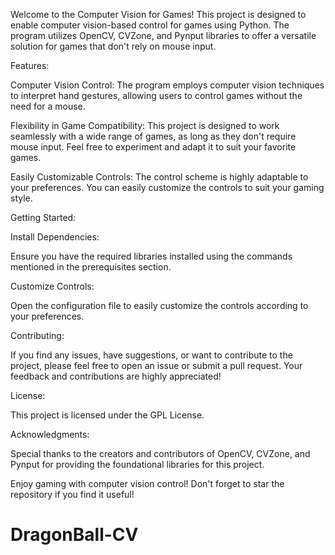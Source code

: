 Welcome to the Computer Vision for Games! This project is designed to enable computer vision-based control for games using Python. The program utilizes OpenCV, CVZone, and Pynput libraries to offer a versatile solution for games that don't rely on mouse input.

Features:

Computer Vision Control: The program employs computer vision techniques to interpret hand gestures, allowing users to control games without the need for a mouse.

Flexibility in Game Compatibility: This project is designed to work seamlessly with a wide range of games, as long as they don't require mouse input. Feel free to experiment and adapt it to suit your favorite games.

Easily Customizable Controls: The control scheme is highly adaptable to your preferences. You can easily customize the controls to suit your gaming style.


Getting Started:

Install Dependencies:

Ensure you have the required libraries installed using the commands mentioned in the prerequisites section.

Customize Controls:

Open the configuration file to easily customize the controls according to your preferences.

Contributing:

If you find any issues, have suggestions, or want to contribute to the project, please feel free to open an issue or submit a pull request. Your feedback and contributions are highly appreciated!

License:

This project is licensed under the GPL License.

Acknowledgments:

Special thanks to the creators and contributors of OpenCV, CVZone, and Pynput for providing the foundational libraries for this project.

Enjoy gaming with computer vision control! Don't forget to star the repository if you find it useful! 
# DragonBall-CV
